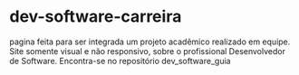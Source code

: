 # dev-software-carreira
pagina feita para ser integrada um projeto acadêmico realizado em equipe. Site somente visual e não responsivo, sobre o profissional Desenvolvedor de  Software. Encontra-se no repositório dev_software_guia
